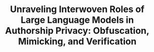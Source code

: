 ---
title: "Unraveling Interwoven Roles of Large Language Models in Authorship Privacy: Obfuscation, Mimicking, and Verification"
collection: publications
permalink: /publications/nomatterXAI
venue: "<b>preprint, 2025</b>"
award: ""
authors: '<b>Tuc Nguyen</b>, Yifan Hu, Thai Le'
paper: "https://arxiv.org/abs/2505.14195"
code: ""
blog: ""
slide: ""
talk: ""
---